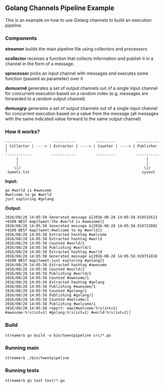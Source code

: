 ## Golang Channels Pipeline Example

This is an example on how to use Golang channels to build an execution pipeline

### Components
**streamer** builds the main pipeline file using collectors and processors

**scollector** receives a function that collects information and publish it in a channel in the form of a message.

**sprocessor** picks an input channel with messages and executes some function (passed as parameter) over it

**demuxrnd** generates a set of output channels out of a single input channel for concurrent execution based on a random index (e.g. messages are forwarded to a random output channel)

**demuxgrp** generates a set of output channels out of a single input channel for concurrent execution based on a value from the message (all messages with the same indicated value forward to the same output channel)

### How it works?

    ------------         -----------         ---------         -----------
    | Collector | ----> | Extractor | ----> | Counter | ----> | Publisher |
    ------------         -----------         ---------         -----------
         |                                                          |
         |                                                          |
        \|/                                                        \|/
     tweets.txt                                                   sysout


**Input:**

    go #world is #awesome
    #welcome to go #world
    just exploring #golang

**Output:**

    2016/08/28 14:05:58 Generated message &{2016-08-28 14:05:58.919532613 +0100 WEST map[tweet:the #world is #awesome]}
    2016/08/28 14:05:58 Generated message &{2016-08-28 14:05:58.919722092 +0100 WEST map[tweet:#welcome to my #world]}
    2016/08/28 14:05:58 Extracted hashtag #welcome
    2016/08/28 14:05:58 Extracted hashtag #world
    2016/08/28 14:05:58 Counted #world/1
    2016/08/28 14:05:58 Publishing #world/1
    2016/08/28 14:05:58 Extracted hashtag #world
    2016/08/28 14:05:58 Generated message &{2016-08-28 14:05:58.919751818 +0100 WEST map[tweet:just exploring #golang]}
    2016/08/28 14:05:58 Extracted hashtag #awesome
    2016/08/28 14:05:58 Counted #world/2
    2016/08/28 14:05:58 Publishing #world/2
    2016/08/28 14:05:58 Counted #awesome/1
    2016/08/28 14:05:58 Extracted hashtag #golang
    2016/08/28 14:05:58 Publishing #awesome/1
    2016/08/28 14:05:58 Counted #golang/1
    2016/08/28 14:05:58 Publishing #golang/1
    2016/08/28 14:05:58 Counted #welcome/1
    2016/08/28 14:05:58 Publishing #welcome/1
    2016/08/28 14:05:58 report: map[#welcome:%!s(int=1) #awesome:%!s(int=1) #golang:%!s(int=1) #world:%!s(int=2)]

### Build
    streamer$ go build -o bin/tweetpipeline src/*.go

### Running main
    streamer$ ./bin/tweetpipeline

### Running tests
    streamer$ go test test/*.go
